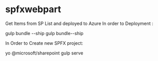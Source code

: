 # spfxwebpart
Get Items from SP List and deployed to Azure
In order to Deployment :

gulp bundle --ship
gulp bundle--ship

In Order to Create new SPFX project:

yo @microsoft/sharepoint
gulp serve
